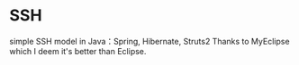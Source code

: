 # SSH
simple SSH model in Java：Spring, Hibernate, Struts2
Thanks to MyEclipse which I deem it's better than Eclipse.
